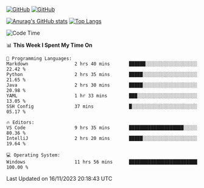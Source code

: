 [![GitHub](https://img.shields.io/github/followers/sharpxk?style=social)](https://github.com/sharpxk) [![GitHub](https://img.shields.io/github/stars/sharpxk?style=social)](https://github.com/sharpxk)

[![Anurag's GitHub stats](https://github-readme-stats-git-masterrstaa-rickstaa.vercel.app/api?username=sharpxk&hide=contribs,prs,issues&show_icons=true&theme=tokyonight)](https://github.com/anuraghazra/github-readme-stats)
[![Top Langs](https://github-readme-stats-git-masterrstaa-rickstaa.vercel.app/api/top-langs/?username=sharpxk&layout=compact&theme=tokyonight)](https://github.com/anuraghazra/github-readme-stats)

<!--START_SECTION:waka-->
![Code Time](http://img.shields.io/badge/Code%20Time-356%20hrs%2016%20mins-blue)

📊 **This Week I Spent My Time On** 

```text
💬 Programming Languages: 
Markdown                 2 hrs 40 mins       ██████░░░░░░░░░░░░░░░░░░░   22.42 % 
Python                   2 hrs 35 mins       █████░░░░░░░░░░░░░░░░░░░░   21.65 % 
Java                     2 hrs 30 mins       █████░░░░░░░░░░░░░░░░░░░░   20.98 % 
YAML                     1 hr 33 mins        ███░░░░░░░░░░░░░░░░░░░░░░   13.05 % 
SSH Config               37 mins             █░░░░░░░░░░░░░░░░░░░░░░░░   05.17 % 

🔥 Editors: 
VS Code                  9 hrs 35 mins       ████████████████████░░░░░   80.36 % 
IntelliJ                 2 hrs 20 mins       █████░░░░░░░░░░░░░░░░░░░░   19.64 % 

💻 Operating System: 
Windows                  11 hrs 56 mins      █████████████████████████   100.00 % 
```


 Last Updated on 16/11/2023 20:18:43 UTC
<!--END_SECTION:waka-->
